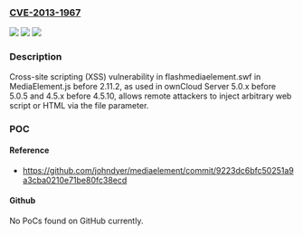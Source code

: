 ### [CVE-2013-1967](https://cve.mitre.org/cgi-bin/cvename.cgi?name=CVE-2013-1967)
![](https://img.shields.io/static/v1?label=Product&message=n%2Fa&color=blue)
![](https://img.shields.io/static/v1?label=Version&message=n%2Fa&color=blue)
![](https://img.shields.io/static/v1?label=Vulnerability&message=n%2Fa&color=brighgreen)

### Description

Cross-site scripting (XSS) vulnerability in flashmediaelement.swf in MediaElement.js before 2.11.2, as used in ownCloud Server 5.0.x before 5.0.5 and 4.5.x before 4.5.10, allows remote attackers to inject arbitrary web script or HTML via the file parameter.

### POC

#### Reference
- https://github.com/johndyer/mediaelement/commit/9223dc6bfc50251a9a3cba0210e71be80fc38ecd

#### Github
No PoCs found on GitHub currently.

